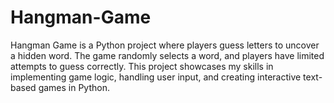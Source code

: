 # Hangman-Game
Hangman Game is a Python project where players guess letters to uncover a hidden word. The game randomly selects a word, and players have limited attempts to guess correctly. This project showcases my skills in implementing game logic, handling user input, and creating interactive text-based games in Python.
